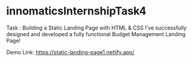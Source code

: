 # innomaticsInternshipTask4

Task : Building a Static Landing Page with HTML & CSS 
I’ve successfully designed and developed a fully functional Budget Management Landing Page! 

Demo Link: https://static-landing-page1.netlify.app/
